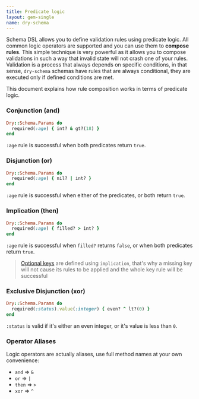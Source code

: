 ```yaml
---
title: Predicate logic
layout: gem-single
name: dry-schema
---
```


Schema DSL allows you to define validation rules using predicate logic. All common logic operators are supported and you can use them to **compose rules**. This simple technique is very powerful as it allows you to compose validations in such a way that invalid state will not crash one of your rules. Validation is a process that always depends on specific conditions, in that sense, `dry-schema` schemas have rules that are always conditional, they are executed only if defined conditions are met.

This document explains how rule composition works in terms of predicate logic.

### Conjunction (and)

```ruby
Dry::Schema.Params do
  required(:age) { int? & gt?(18) }
end
```

`:age` rule is successful when both predicates return `true`.

### Disjunction (or)

```ruby
Dry::Schema.Params do
  required(:age) { nil? | int? }
end
```

`:age` rule is successful when either of the predicates, or both return `true`.

### Implication (then)

```ruby
Dry::Schema.Params do
  required(:age) { filled? > int? }
end
```

`:age` rule is successful when `filled?` returns `false`, or when both predicates return `true`.

> [Optional keys](docs::optional-keys-and-values) are defined using `implication`, that's why a missing key will not cause its rules to be applied and the whole key rule will be successful

### Exclusive Disjunction (xor)

```ruby
Dry::Schema.Params do
  required(:status).value(:integer) { even? ^ lt?(0) }
end
```

`:status` is valid if it's either an even integer, or it's value is less than `0`.

### Operator Aliases

Logic operators are actually aliases, use full method names at your own convenience:

- `and` => `&`
- `or` => `|`
- `then` => `>`
- `xor` => `^`
